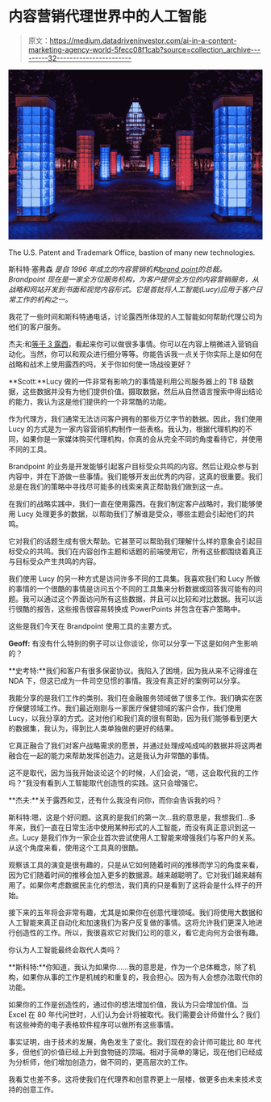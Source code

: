 # 内容营销代理世界中的人工智能

> 原文：<https://medium.datadriveninvestor.com/ai-in-a-content-marketing-agency-world-5fecc08f1cab?source=collection_archive---------32----------------------->

![](img/663d750f7d468f1042beed9a7c288e92.png)

The U.S. Patent and Trademark Office, bastion of many new technologies.

斯科特·塞弗森 *是自 1996 年成立的内容营销机构*[*brand point*](http://brandpoint.com)*的总裁。Brandpoint 现在是一家全方位服务机构，为客户提供全方位的内容营销服务，从战略和网站开发到书面和视觉内容形式。它是首批将人工智能(Lucy)应用于客户日常工作的机构之一。*

我花了一些时间和斯科特通电话，讨论露西所体现的人工智能如何帮助代理公司为他们的客户服务。

杰夫:和[等于 3 露西](http://www.equals3.ai/)，看起来你可以做很多事情。你可以在内容上稍微进入营销自动化。当然，你可以和观众进行细分等等。你能告诉我一点关于你实际上是如何在战略和战术上使用露西的吗，关于你如何使一场战役更好？

**Scott:**Lucy 做的一件非常有影响力的事情是利用公司服务器上的 TB 级数据，这些数据并没有为他们提供价值。摄取数据，然后从自然语言搜索中得出结论的能力，我认为这是他们提供的一个非常酷的功能。

作为代理方，我们通常无法访问客户拥有的那些万亿字节的数据。因此，我们使用 Lucy 的方式是为一家内容营销机构制作一些表格。我认为，根据代理机构的不同，如果你是一家媒体购买代理机构，你真的会从完全不同的角度看待它，并使用不同的工具。

Brandpoint 的业务是开发能够引起客户目标受众共鸣的内容。然后让观众参与到内容中，并在下游做一些事情。我们能够开发出优秀的内容，这真的很重要。我们总是在我们的策略中寻找尽可能多的线索来真正帮助我们做到这一点。

在我们的战略实践中，我们一直在使用露西。在我们制定客户战略时，我们能够使用 Lucy 处理更多的数据，以帮助我们了解谁是受众，哪些主题会引起他们的共鸣。

它对我们的话题生成有很大帮助。它甚至可以帮助我们理解什么样的意象会引起目标受众的共鸣。我们在内容创作主题和话题的前端使用它，所有这些都围绕着真正与目标受众产生共鸣的内容。

我们使用 Lucy 的另一种方式是访问许多不同的工具集。我喜欢我们和 Lucy 所做的事情的一个很酷的事情是访问五个不同的工具集来分析数据或回答我可能有的问题。我可以通过这个界面访问所有这些数据，并且可以比较和对比数据。我可以运行很酷的报告，这些报告很容易转换成 PowerPoints 并包含在客户策略中。

这些是我们今天在 Brandpoint 使用工具的主要方式。

**Geoff:** 有没有什么特别的例子可以让你谈论，你可以分享一下这是如何产生影响的？

**史考特:**我们和客户有很多保密协议。我陷入了困境，因为我从来不记得谁在 NDA 下，但这已成为一件司空见惯的事情。我没有真正好的案例可以分享。

我能分享的是我们工作的类别。我们在金融服务领域做了很多工作。我们确实在医疗保健领域工作。我们最近刚刚与一家医疗保健领域的客户合作，我们使用 Lucy，以我分享的方式。这对他们和我们真的很有帮助，因为我们能够看到更大的数据集，我认为，得到比人类单独做的更好的结果。

它真正融合了我们对客户战略需求的愿景，并通过处理成吨成吨的数据并将这两者融合在一起的能力来帮助发挥创造力。这是我认为非常酷的事情。

这不是取代，因为当我开始谈论这个的时候，人们会说，“嗯，这会取代我的工作吗？”我没有看到人工智能取代创造性的实践。这只会增强它。

**杰夫:**关于露西和艾，还有什么我没有问你，而你会告诉我的吗？

斯科特:嗯，这是个好问题。这真的是我们的第一次…我的意思是，我想我们…多年来，我们一直在日常生活中使用某种形式的人工智能，而没有真正意识到这一点。Lucy 是我们作为一家企业首次尝试使用人工智能来增强我们与客户的关系。从这个角度来看，使用这个工具真的很酷。

观察该工具的演变是很有趣的，只是从它如何随着时间的推移而学习的角度来看，因为它们随着时间的推移会加入更多的数据源。越来越聪明了。它对我们越来越有用了。如果你考虑数据民主化的想法，我们真的只是看到了这将会是什么样子的开始。

接下来的五年将会非常有趣，尤其是如果你在创意代理领域。我们将使用大数据和人工智能来真正自动化和加速我们为客户反复做的事情。这将允许我们更深入地进行创造性的工作。所以，我很喜欢它对我们公司的意义，看它走向何方会很有趣。

你认为人工智能最终会取代人类吗？

**斯科特:**你知道，我认为如果你……我的意思是，作为一个总体概念，除了机构，如果你从事的工作是机械的和重复的，我会担心。因为有人会想办法取代你的功能。

如果你的工作是创造性的，通过你的想法增加价值，我认为只会增加价值。当 Excel 在 80 年代问世时，人们认为会计将被取代。我们需要会计师做什么？我们有这些神奇的电子表格软件程序可以做所有这些事情。

事实证明，由于技术的发展，角色发生了变化。我们现在的会计师可能比 80 年代多，但他们的价值已经上升到食物链的顶端。相对于简单的簿记，现在他们已经成为分析师，他们增加创造力，做不同的，更高层次的工作。

我看艾也差不多。这将使我们在代理界和创意界更上一层楼，做更多由未来技术支持的创意工作。